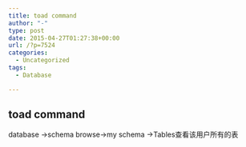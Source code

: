 ```yaml
---
title: toad command
author: "-"
type: post
date: 2015-04-27T01:27:38+00:00
url: /?p=7524
categories:
  - Uncategorized
tags:
  - Database

---
```

## toad command
database ->schema browse->my schema ->Tables查看该用户所有的表
